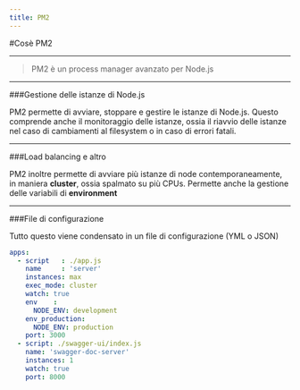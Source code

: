 ```yaml
---
title: PM2
---
```


#Cosè PM2

---

> PM2 è un process manager avanzato per Node.js


---

###Gestione delle istanze di Node.js



<div class="row justify-content-center">
<div class="col-6  align-self-center">

PM2 permette di avviare, stoppare e gestire le istanze di Node.js. Questo comprende anche il monitoraggio delle istanze, 
ossia il riavvio delle istanze nel caso di cambiamenti al filesystem o in caso di errori fatali.

</div>
</div>

---

###Load balancing e altro



<div class="row justify-content-center">
<div class="col-6  align-self-center">

PM2 inoltre permette di avviare più istanze di node contemporaneamente,  in maniera **cluster**, ossia spalmato su più CPUs.
Permette anche la gestione delle variabili di **environment**

</div>
</div>

---

###File di configurazione


<div class="row">
<div class="col-6  align-self-center">

Tutto questo viene condensato in un file di configurazione (YML o JSON)

</div>

<div class="col-6  align-self-center">

```yaml
apps:
  - script   : ./app.js
    name     : 'server'
    instances: max
    exec_mode: cluster
    watch: true
    env    :
      NODE_ENV: development
    env_production:
      NODE_ENV: production
    port: 3000
  - script: ./swagger-ui/index.js
    name: 'swagger-doc-server'
    instances: 1
    watch: true
    port: 8000
```

</div>
</div>
